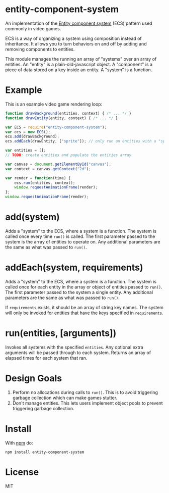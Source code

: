 # entity-component-system

An implementation of the [Entity component system](https://en.wikipedia.org/wiki/Entity_component_system) (ECS) pattern used commonly in video games.

ECS is a way of organizing a system using composition instead of inheritance. It allows you to turn behaviors on and off by adding and removing components to entities.

This module manages the running an array of "systems" over an array of entities. 
An "entity" is a plain-old-javascript object.
A "component" is a piece of data stored on a key inside an entity.
A "system" is a function.

# Example

This is an example video game rendering loop:

```javascript
function drawBackground(entities, context) { /* ... */ }
function drawEntity(entity, context) { /* ... */ }

var ECS = require("entity-component-system");
var ecs = new ECS();
ecs.add(drawBackground);
ecs.addEach(drawEntity, ["sprite"]); // only run on entities with a "sprite" component

var entities = [];
// TODO: create entities and populate the entities array

var canvas = document.getElementById("canvas");
var context = canvas.getContext("2d");

var render = function(time) {
	ecs.run(entities, context);
	window.requestAnimationFrame(render);
};
window.requestAnimationFrame(render);
```

# add(system)

Adds a "system" to the ECS, where a system is a function.
The system is called once every time `run()` is called.
The first parameter passed to the system is the array of entities to operate on.
Any additional parameters are the same as what was passed to `run()`.

# addEach(system, requirements)

Adds a "system" to the ECS, where a system is a function.
The system is called once for each entity in the array or object of entities passed to `run()`.
The first parameter passed to the system a single entity.
Any additional parameters are the same as what was passed to `run()`.

If `requirements` exists, it should be an array of string key names.
The system will only be invoked for entities that have the keys specified in `requirements`.

# run(entities, [arguments])

Invokes all systems with the specified `entities`. Any optional extra arguments will be passed through to each system. Returns an array of elapsed times for each system that ran.

# Design Goals

1. Perform no allocations during calls to `run()`. This is to avoid triggering garbage collection which can make games stutter.
2. Don't manage entities. This lets users implement object pools to prevent triggering garbage collection.

# Install

With [npm](https://www.npmjs.com/) do:

```
npm install entity-component-system
```

# License

MIT
